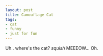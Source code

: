 ```yaml
---
layout: post
title: Camouflage Cat
tags:
- cat
- funny
- just for fun
---
```

Uh.. where's the cat? *squish* MEEEOW... Oh.
